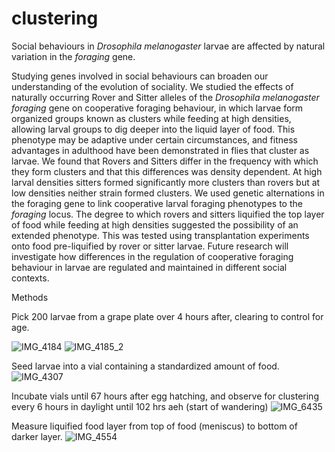 # clustering
Social behaviours in *Drosophila melanogaster* larvae are affected by natural variation in the *foraging* gene.

Studying genes involved in social behaviours can broaden our understanding of the evolution of sociality. We studied the effects of naturally occurring Rover and Sitter alleles of the *Drosophila melanogaster foraging* gene on cooperative foraging behaviour, in which larvae form organized groups known as clusters while feeding at high densities, allowing larval groups to dig deeper into the liquid layer of food. This phenotype may be adaptive under certain circumstances, and fitness advantages in adulthood have been demonstrated in flies that cluster as larvae. We found that Rovers and Sitters differ in the frequency with which they form clusters and that this differences was density dependent. At high larval densities sitters formed significantly more clusters than rovers but at low densities neither strain formed clusters. We used genetic alternations in the foraging gene to link cooperative larval foraging phenotypes to the *foraging* locus. The degree to which rovers and sitters liquified the top layer of food while feeding at high densities suggested the possibility of an extended phenotype. This was tested using transplantation experiments onto food pre-liquified by rover or sitter larvae. Future research will investigate how differences in the regulation of cooperative foraging behaviour in larvae are regulated and maintained in different social contexts. 

Methods

Pick 200 larvae from a grape plate over 4 hours after, clearing to control for age.
 
 ![IMG_4184](https://user-images.githubusercontent.com/64053624/162487803-e80c86b2-8559-453d-9094-d67350a97202.jpg)
![IMG_4185_2](https://user-images.githubusercontent.com/64053624/162487824-d7eaafe2-f7a4-4387-b507-3960ac4ffe62.jpg)


Seed larvae into a vial containing a standardized amount of food.
![IMG_4307](https://user-images.githubusercontent.com/64053624/162487505-6140265c-af8c-4394-bd0e-c0e7e7fc8ac0.jpg)

Incubate vials until 67 hours after egg hatching, and observe for clustering every 6 hours in daylight until 102 hrs aeh (start of wandering) 
![IMG_6435](https://user-images.githubusercontent.com/64053624/162487467-28d9a6d2-aa08-4152-9aaf-e8de76131abc.jpg)

Measure liquified food layer from top of food (meniscus) to bottom of darker layer.
![IMG_4554](https://user-images.githubusercontent.com/64053624/162487540-f36b4554-c982-4888-b861-2a729b77e571.jpg)
